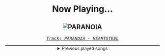 <div align="center"> 
<h1>Now Playing...</h1>

![PARANOIA](https://i.scdn.co/image/ab67616d00001e02f0c1d3c167b32190fa42521d)
--
_<samp><a href="https://open.spotify.com/track/29WxJqIfDRMo9isV07kbJP">Track: PARANOIA - HEARTSTEEL</a></samp>_

<div style="border: 1px #4B5054 solid"></div>
<details>
  <summary>
    Previous played songs
  </summary>
  <table>
    <thead>
      <tr>
        <th>
          Artist
        </th>
        <th>
          Song
        </th>
        <th>
          Link
        </th>
      </tr>
    </thead>
    <tbody>
      <tr><td>HEARTSTEEL</td><td>PARANOIA</td><td><a href="https://open.spotify.com/track/29WxJqIfDRMo9isV07kbJP">https://open.spotify.com/track/29WxJqIfDRMo9isV07kbJP</a></td></tr><tr><td>Pentakill</td><td>Lost Chapter</td><td><a href="https://open.spotify.com/track/207K1MXwebxpXDS43OazOU">https://open.spotify.com/track/207K1MXwebxpXDS43OazOU</a></td></tr><tr><td>Teamfight Tactics</td><td>REMIX RUMBLE</td><td><a href="https://open.spotify.com/track/5COaVFCaCyND0KQ5vPjfOd">https://open.spotify.com/track/5COaVFCaCyND0KQ5vPjfOd</a></td></tr><tr><td>Teamfight Tactics</td><td>Cyber City Lights</td><td><a href="https://open.spotify.com/track/6ROX02e89HlBI2JBLLLTIy">https://open.spotify.com/track/6ROX02e89HlBI2JBLLLTIy</a></td></tr><tr><td>League of Legends</td><td>REMIX RUMBLE - Steve Aoki Remix</td><td><a href="https://open.spotify.com/track/1AG7YrtmqKDQTe3wpBXKhp">https://open.spotify.com/track/1AG7YrtmqKDQTe3wpBXKhp</a></td></tr><tr><td>Teamfight Tactics</td><td>Worldwide Hu$tle (True Damage)</td><td><a href="https://open.spotify.com/track/4g6VKRLthvxdYMuducGFgl">https://open.spotify.com/track/4g6VKRLthvxdYMuducGFgl</a></td></tr><tr><td>Teamfight Tactics</td><td>Turn It Up (True Damage)</td><td><a href="https://open.spotify.com/track/1Pt6RXXKAVTzQMkuiRkswy">https://open.spotify.com/track/1Pt6RXXKAVTzQMkuiRkswy</a></td></tr><tr><td>Teamfight Tactics</td><td>Doing Too Much (HEARTSTEEL)</td><td><a href="https://open.spotify.com/track/1s3mYP9uVubmhwxtvzdX5M">https://open.spotify.com/track/1s3mYP9uVubmhwxtvzdX5M</a></td></tr><tr><td>Teamfight Tactics</td><td>No Chill (HEARTSTEEL)</td><td><a href="https://open.spotify.com/track/1emAJEM01rwnLpd0dL4OaO">https://open.spotify.com/track/1emAJEM01rwnLpd0dL4OaO</a></td></tr><tr><td>Teamfight Tactics</td><td>Edge of Finality (Pentakill)</td><td><a href="https://open.spotify.com/track/4yF3z8HAPKazSf9S3ONj6k">https://open.spotify.com/track/4yF3z8HAPKazSf9S3ONj6k</a></td></tr><tr><td>Teamfight Tactics</td><td>The Collector of Souls (Pentakill)</td><td><a href="https://open.spotify.com/track/7evv2pemEUEkX44y95elut">https://open.spotify.com/track/7evv2pemEUEkX44y95elut</a></td></tr><tr><td>Teamfight Tactics</td><td>Duel Come Dawn (Desperado)</td><td><a href="https://open.spotify.com/track/72vkVHjqcS3wXr7ZHvjYVB">https://open.spotify.com/track/72vkVHjqcS3wXr7ZHvjYVB</a></td></tr><tr><td>Teamfight Tactics</td><td>Dust and Grime (Desperado)</td><td><a href="https://open.spotify.com/track/2RuCQdgxeOMhBCCvsFclQD">https://open.spotify.com/track/2RuCQdgxeOMhBCCvsFclQD</a></td></tr><tr><td>Teamfight Tactics</td><td>Pressure's On (Tranceformer)</td><td><a href="https://open.spotify.com/track/1cKUGguwUlauNFfG99kriu">https://open.spotify.com/track/1cKUGguwUlauNFfG99kriu</a></td></tr><tr><td>Teamfight Tactics</td><td>Midnight Muse (Tranceformer)</td><td><a href="https://open.spotify.com/track/3R56qy6Byk6CyxuA2xPGOZ">https://open.spotify.com/track/3R56qy6Byk6CyxuA2xPGOZ</a></td></tr><tr><td>Teamfight Tactics</td><td>Neon Nightlife (Disconauts)</td><td><a href="https://open.spotify.com/track/6LcEFeDcSqcZIuacHRokqq">https://open.spotify.com/track/6LcEFeDcSqcZIuacHRokqq</a></td></tr><tr><td>Teamfight Tactics</td><td>Slow Groovin' (Disconauts)</td><td><a href="https://open.spotify.com/track/7xdtNSSG1E4vsNe44QFD3P">https://open.spotify.com/track/7xdtNSSG1E4vsNe44QFD3P</a></td></tr><tr><td>League of Legends</td><td>REMIX RUMBLE - Steve Aoki Remix</td><td><a href="https://open.spotify.com/track/3TEpg2lumN5Q1LTWwwjGXj">https://open.spotify.com/track/3TEpg2lumN5Q1LTWwwjGXj</a></td></tr><tr><td>Teamfight Tactics</td><td>Fishing with Tahm Kench</td><td><a href="https://open.spotify.com/track/0xavvJDpf5eRDXTIaj6yON">https://open.spotify.com/track/0xavvJDpf5eRDXTIaj6yON</a></td></tr><tr><td>Teamfight Tactics</td><td>Arcane Reflections</td><td><a href="https://open.spotify.com/track/5NCjDI8KiM0pPjQEvbP06n">https://open.spotify.com/track/5NCjDI8KiM0pPjQEvbP06n</a></td></tr>
    </tbody>
  </table>
</details>

</div>
